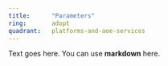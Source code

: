 ```yaml
---
title:      "Parameters"
ring:       adopt
quadrant:   platforms-and-aoe-services
---
```


Text goes here. You can use **markdown** here.